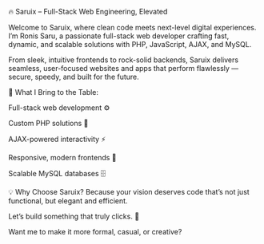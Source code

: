 🔥 Saruix – Full-Stack Web Engineering, Elevated

Welcome to Saruix, where clean code meets next-level digital experiences.
I’m Ronis Saru, a passionate full-stack web developer crafting fast, dynamic, and scalable solutions with PHP, JavaScript, AJAX, and MySQL.

From sleek, intuitive frontends to rock-solid backends, Saruix delivers seamless, user-focused websites and apps that perform flawlessly — secure, speedy, and built for the future.

🚀 What I Bring to the Table:

Full-stack web development ⚙️

Custom PHP solutions 🐘

AJAX-powered interactivity ⚡

Responsive, modern frontends 🎨

Scalable MySQL databases 🗄️

💡 Why Choose Saruix?
Because your vision deserves code that’s not just functional, but elegant and efficient.

Let’s build something that truly clicks. 🤝

Want me to make it more formal, casual, or creative?




